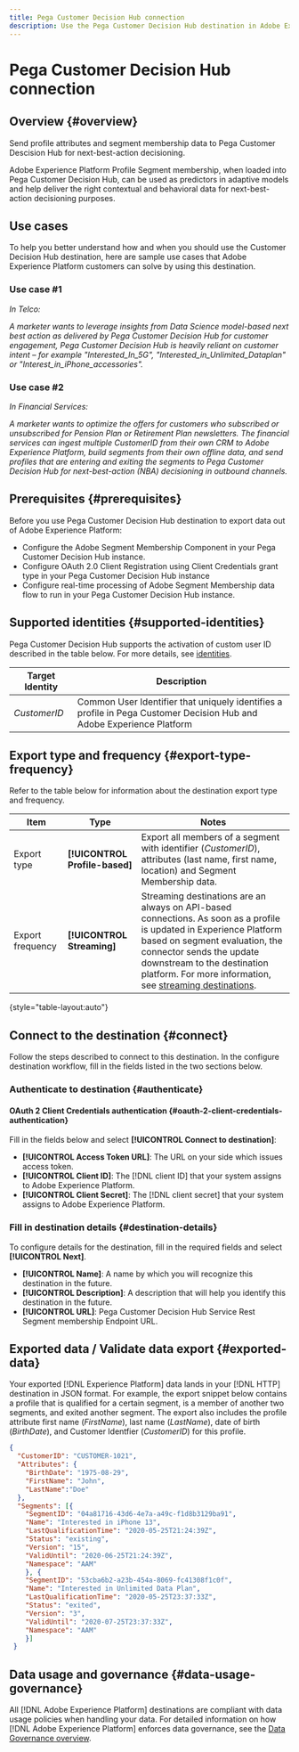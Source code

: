 ```yaml
---
title: Pega Customer Decision Hub connection
description: Use the Pega Customer Decision Hub destination in Adobe Experience Platform to send profile attributes and segment membership data to Pega Customer Decision Hub for next-best-action decisioning.
---
```


# Pega Customer Decision Hub connection



## Overview {#overview}

Send profile attributes and segment membership data to Pega Customer Descision Hub for next-best-action decisioning. 

Adobe Experience Platform Profile Segment membership, when loaded into Pega Customer Decision Hub, can be used as predictors in adaptive models and help deliver the right contextual and behavioral data for next-best-action decisioning purposes.

## Use cases 

To help you better understand how and when you should use the Customer Decision Hub destination, here are sample use cases that Adobe Experience Platform customers can solve by using this destination.

### Use case #1

*In Telco:*

*A marketer wants to leverage insights from Data Science model-based next best action as delivered by Pega Customer Decision Hub for customer engagement, Pega Customer Decision Hub is heavily reliant on customer intent – for example "Interested_In_5G", "Interested_in_Unlimited_Dataplan" or "Interest_in_iPhone_accessories".*

### Use case #2

*In Financial Services:*

*A marketer wants to optimize the offers for customers who subscribed or unsubscribed for Pension Plan or Retirement Plan newsletters. The financial services can ingest multiple CustomerID from their own CRM to Adobe Experience Platform, build segments from their own offline data, and send profiles that are entering and exiting the segments to Pega Customer Decision Hub for next-best-action (NBA) decisioning in outbound channels.*

## Prerequisites {#prerequisites}

Before you use Pega Customer Decision Hub destination to export data out of Adobe Experience Platform:

* Configure the Adobe Segment Membership Component in your Pega Customer Decision Hub instance.
* Configure OAuth 2.0 Client Registration using Client Credentials grant type in your Pega Customer Decision Hub instance
* Configure real-time processing of Adobe Segment Membership data flow to run in your Pega Customer Decision Hub instance.

## Supported identities {#supported-identities}

Pega Customer Decision Hub supports the activation of custom user ID described in the table below. For more details, see [identities](/help/identity-service/namespaces.md).

|Target Identity|Description
|---|---|
|*CustomerID*|Common User Identifier that uniquely identifies a profile in Pega Customer Decision Hub and Adobe Experience Platform

## Export type and frequency {#export-type-frequency}

Refer to the table below for information about the destination export type and frequency.

| Item | Type | Notes |
---------|----------|---------|
| Export type | **[!UICONTROL Profile-based]** | Export all members of a segment with identifier (*CustomerID*), attributes (last name, first name, location) and Segment Membership data.|
| Export frequency | **[!UICONTROL Streaming]** | Streaming destinations are an always on API-based connections. As soon as a profile is updated in Experience Platform based on segment evaluation, the connector sends the update downstream to the destination platform. For more information, see [streaming destinations](/help/destinations/destination-types.md#streaming-destinations).|

{style="table-layout:auto"}

## Connect to the destination {#connect}

Follow the steps described  to connect to this destination. In the configure destination workflow, fill in the fields listed in the two sections below.

### Authenticate to destination {#authenticate}

#### OAuth 2 Client Credentials authentication {#oauth-2-client-credentials-authentication}

Fill in the fields below and select **[!UICONTROL Connect to destination]**:

* **[!UICONTROL Access Token URL]**: The URL on your side which issues access token.
* **[!UICONTROL Client ID]**: The [!DNL client ID] that your system assigns to Adobe Experience Platform.
* **[!UICONTROL Client Secret]**: The [!DNL client secret] that your system assigns to Adobe Experience Platform.

### Fill in destination details {#destination-details}

To configure details for the destination, fill in the required fields and select **[!UICONTROL Next]**.

*  **[!UICONTROL Name]**: A name by which you will recognize this destination in the future.
*  **[!UICONTROL Description]**: A description that will help you identify this destination in the future.
*  **[!UICONTROL URL]**: Pega Customer Decision Hub Service Rest Segment membership Endpoint URL.


## Exported data / Validate data export {#exported-data}
Your exported [!DNL Experience Platform] data lands in your [!DNL HTTP] destination in JSON format. For example, the export snippet below contains a profile that is qualified for a certain segment, is a member of another two segments, and exited another segment. The export also includes the profile attribute first name (*FirstName*), last name (*LastName*), date of birth (*BirthDate*), and Customer Identfier (*CustomerID*) for this profile.

```json
{
  "CustomerID": "CUSTOMER-1021",
  "Attributes": {
    "BirthDate": "1975-08-29",
    "FirstName": "John",
    "LastName":"Doe"
  },
  "Segments": [{
    "SegmentID": "04a81716-43d6-4e7a-a49c-f1d8b3129ba91",
    "Name": "Interested in iPhone 13",
    "LastQualificationTime": "2020-05-25T21:24:39Z",
    "Status": "existing",
    "Version": "15",
    "ValidUntil": "2020-06-25T21:24:39Z",
    "Namespace": "AAM"
    }, {
    "SegmentID": "53cba6b2-a23b-454a-8069-fc41308f1c0f",
    "Name": "Interested in Unlimited Data Plan",
    "LastQualificationTime": "2020-05-25T23:37:33Z",
    "Status": "exited",
    "Version": "3",
    "ValidUntil": "2020-07-25T23:37:33Z",
    "Namespace": "AAM"
    }]
 }

```

## Data usage and governance {#data-usage-governance}

All [!DNL Adobe Experience Platform] destinations are compliant with data usage policies when handling your data. For detailed information on how [!DNL Adobe Experience Platform] enforces data governance, see the [Data Governance overview](/help/data-governance/home.md).

